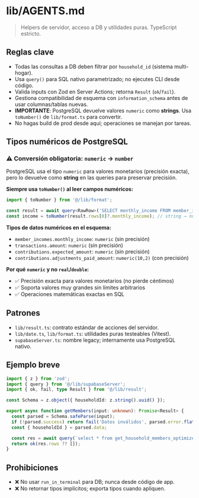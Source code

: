 # lib/AGENTS.md

> Helpers de servidor, acceso a DB y utilidades puras. TypeScript estricto.

## Reglas clave

- Todas las consultas a DB deben filtrar por `household_id` (sistema multi-hogar).
- Usa `query()` para SQL nativo parametrizado; no ejecutes CLI desde código.
- Valida inputs con Zod en Server Actions; retorna `Result` (`ok`/`fail`).
- Gestiona compatibilidad de esquema con `information_schema` antes de usar columnas/tablas nuevas.
- **IMPORTANTE**: PostgreSQL devuelve valores `numeric` como **strings**. Usa `toNumber()` de `lib/format.ts` para convertir.
- No hagas build de prod desde aquí; operaciones se manejan por tareas.

## Tipos numéricos de PostgreSQL

### ⚠️ Conversión obligatoria: `numeric` → `number`

PostgreSQL usa el tipo `numeric` para valores monetarios (precisión exacta), pero lo devuelve como **string** en las queries para preservar precisión.

**Siempre usa `toNumber()` al leer campos numéricos:**

```ts
import { toNumber } from '@/lib/format';

const result = await query<RawRow>('SELECT monthly_income FROM member_incomes WHERE id = $1', [id]);
const income = toNumber(result.rows[0]?.monthly_income); // string → number
```

**Tipos de datos numéricos en el esquema:**
- `member_incomes.monthly_income`: `numeric` (sin precisión)
- `transactions.amount`: `numeric` (sin precisión)
- `contributions.expected_amount`: `numeric` (sin precisión)
- `contributions.adjustments_paid_amount`: `numeric(10,2)` (con precisión)

**Por qué `numeric` y no `real`/`double`:**
- ✅ Precisión exacta para valores monetarios (no pierde céntimos)
- ✅ Soporta valores muy grandes sin límites arbitrarios
- ✅ Operaciones matemáticas exactas en SQL

## Patrones

- `lib/result.ts`: contrato estándar de acciones del servidor.
- `lib/date.ts`, `lib/format.ts`: utilidades puras testeables (Vitest).
- `supabaseServer.ts`: nombre legacy; internamente usa PostgreSQL nativo.

## Ejemplo breve

```ts
import { z } from 'zod';
import { query } from '@/lib/supabaseServer';
import { ok, fail, type Result } from '@/lib/result';

const Schema = z.object({ householdId: z.string().uuid() });

export async function getMembers(input: unknown): Promise<Result> {
  const parsed = Schema.safeParse(input);
  if (!parsed.success) return fail('Datos inválidos', parsed.error.flatten().fieldErrors);
  const { householdId } = parsed.data;

  const res = await query(`select * from get_household_members_optimized($1)`, [householdId]);
  return ok(res.rows ?? []);
}
```

## Prohibiciones

- ❌ No usar `run_in_terminal` para DB; nunca desde código de app.
- ❌ No retornar tipos implícitos; exporta tipos cuando apliquen.
